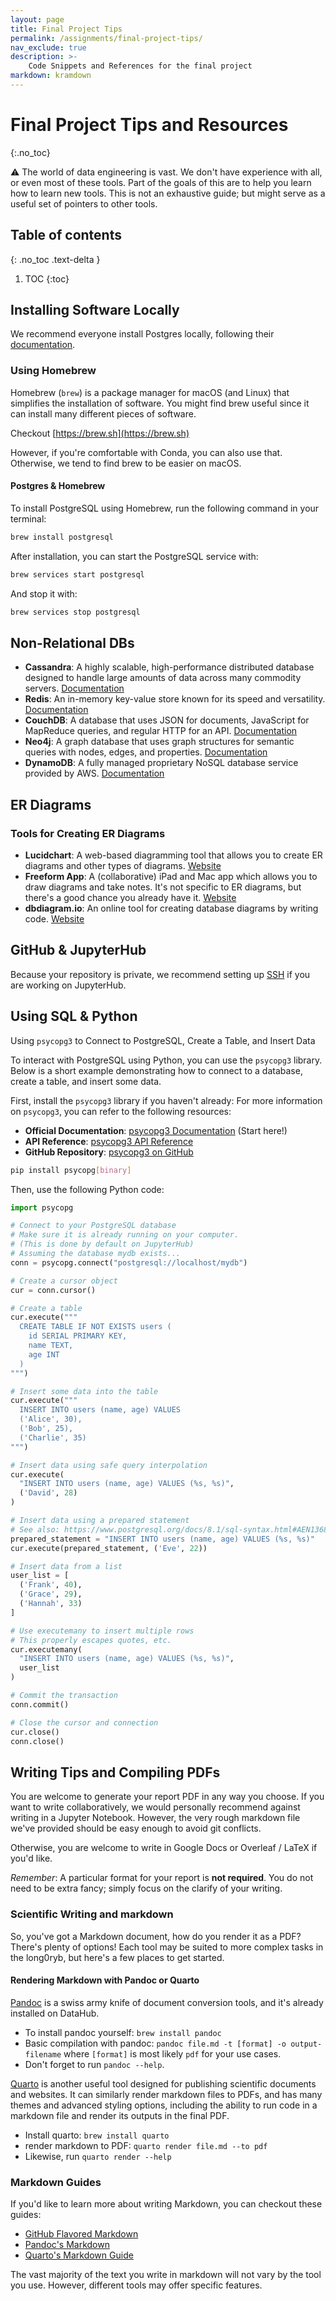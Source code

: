 ```yaml
---
layout: page
title: Final Project Tips
permalink: /assignments/final-project-tips/
nav_exclude: true
description: >-
    Code Snippets and References for the final project
markdown: kramdown
---
```


# Final Project Tips and Resources
{:.no_toc}

⚠️ The world of data engineering is vast. We don't have experience with all, or even most of these tools. Part of the goals of this are to help you learn how to learn new tools. This is not an exhaustive guide; but might serve as a useful set of pointers to other tools.

## Table of contents
{: .no_toc .text-delta }

1. TOC
{:toc}


## Installing Software Locally
We recommend everyone install Postgres locally, following their [documentation](https://www.postgresql.org/docs/).

### Using Homebrew
Homebrew (`brew`) is a package manager for macOS (and Linux) that simplifies the installation of software. You might find brew useful since it can install many different pieces of software.

Checkout [https://brew.sh](https://brew.sh)

However, if you're comfortable with Conda, you can also use that. Otherwise, we tend to find brew to be easier on macOS.

#### Postgres & Homebrew
To install PostgreSQL using Homebrew, run the following command in your terminal:

```sh
brew install postgresql
```

After installation, you can start the PostgreSQL service with:

```sh
brew services start postgresql
```

And stop it with:

```sh
brew services stop postgresql
```

## Non-Relational DBs
- **Cassandra**: A highly scalable, high-performance distributed database designed to handle large amounts of data across many commodity servers. [Documentation](https://cassandra.apache.org/doc/latest/)
- **Redis**: An in-memory key-value store known for its speed and versatility. [Documentation](https://redis.io/documentation)
- **CouchDB**: A database that uses JSON for documents, JavaScript for MapReduce queries, and regular HTTP for an API. [Documentation](https://docs.couchdb.org/en/stable/)
- **Neo4j**: A graph database that uses graph structures for semantic queries with nodes, edges, and properties. [Documentation](https://neo4j.com/docs/)
- **DynamoDB**: A fully managed proprietary NoSQL database service provided by AWS. [Documentation](https://docs.aws.amazon.com/amazondynamodb/latest/developerguide/Introduction.html)

## ER Diagrams
### Tools for Creating ER Diagrams

- **Lucidchart**: A web-based diagramming tool that allows you to create ER diagrams and other types of diagrams. [Website](https://www.lucidchart.com/)
- **Freeform App**: A (collaborative) iPad and Mac app which allows you to draw diagrams and take notes. It's not specific to ER diagrams, but there's a good chance you already have it. [Website](https://www.apple.com/freeform/)
- **dbdiagram.io**: An online tool for creating database diagrams by writing code. [Website](https://dbdiagram.io/)

## GitHub & JupyterHub

Because your repository is private, we recommend setting up [SSH][git_ssh] if you are working on JupyterHub.

[git_ssh]: https://docs.github.com/en/authentication/connecting-to-github-with-ssh

## Using SQL & Python

Using `psycopg3` to Connect to PostgreSQL, Create a Table, and Insert Data

To interact with PostgreSQL using Python, you can use the `psycopg3` library. Below is a short example demonstrating how to connect to a database, create a table, and insert some data.

First, install the `psycopg3` library if you haven't already:
For more information on `psycopg3`, you can refer to the following resources:

- **Official Documentation**: [psycopg3 Documentation](https://www.psycopg.org/psycopg3/docs/) (Start here!)
- **API Reference**: [psycopg3 API Reference](https://www.psycopg.org/psycopg3/docs/api/)
- **GitHub Repository**: [psycopg3 on GitHub](https://github.com/psycopg/psycopg)
<!-- - **Tutorials and Examples**: [Real Python - PostgreSQL with Python](https://realpython.com/python-postgresql/) -->

```sh
pip install psycopg[binary]
```

Then, use the following Python code:

```python
import psycopg

# Connect to your PostgreSQL database
# Make sure it is already running on your computer.
# (This is done by default on JupyterHub)
# Assuming the database mydb exists...
conn = psycopg.connect("postgresql://localhost/mydb")

# Create a cursor object
cur = conn.cursor()

# Create a table
cur.execute("""
  CREATE TABLE IF NOT EXISTS users (
    id SERIAL PRIMARY KEY,
    name TEXT,
    age INT
  )
""")

# Insert some data into the table
cur.execute("""
  INSERT INTO users (name, age) VALUES
  ('Alice', 30),
  ('Bob', 25),
  ('Charlie', 35)
""")

# Insert data using safe query interpolation
cur.execute(
  "INSERT INTO users (name, age) VALUES (%s, %s)",
  ('David', 28)
)

# Insert data using a prepared statement
# See also: https://www.postgresql.org/docs/8.1/sql-syntax.html#AEN1368
prepared_statement = "INSERT INTO users (name, age) VALUES (%s, %s)"
cur.execute(prepared_statement, ('Eve', 22))

# Insert data from a list
user_list = [
  ('Frank', 40),
  ('Grace', 29),
  ('Hannah', 33)
]

# Use executemany to insert multiple rows
# This properly escapes quotes, etc.
cur.executemany(
  "INSERT INTO users (name, age) VALUES (%s, %s)",
  user_list
)

# Commit the transaction
conn.commit()

# Close the cursor and connection
cur.close()
conn.close()
```

## Writing Tips and Compiling PDFs

You are welcome to generate your report PDF in any way you choose.
If you want to write collaboratively, we would personally recommend against
writing in a Jupyter Notebook. However, the very rough markdown file we've
provided should be easy enough to avoid git conflicts.

Otherwise, you are welcome to write in Google Docs or Overleaf / LaTeX if you'd like.

_Remember_: A particular format for your report is **not required**. You do not need to be extra fancy; simply focus on the clarify of your writing.

### Scientific Writing and markdown

So, you've got a Markdown document, how do you render it as a PDF? There's plenty of options! Each tool may be suited to more complex tasks in the long0ryb, but here's a few places to get started.

#### Rendering Markdown with Pandoc or Quarto

[Pandoc][pandoc] is a swiss army knife of document conversion tools, and it's already installed on DataHub.

[pandoc]: https://pandoc.org/getting-started.html#step-6-converting-a-file

* To install pandoc yourself: `brew install pandoc`
* Basic compilation with pandoc: `pandoc file.md -t [format] -o output-filename` where `[format]` is most likely `pdf` for your use cases.
* Don't forget to run `pandoc --help`.

[Quarto][quarto] is another useful tool designed for publishing scientific documents and websites. It can similarly render markdown files to PDFs, and has many themes and advanced styling options,
including the ability to run code in a markdown file and render its outputs in the final PDF.

[quarto]: https://quarto.org/docs/get-started/authoring/vscode.html

* Install quarto: `brew install quarto`
* render markdown to PDF: `quarto render file.md --to pdf`
* Likewise, run `quarto render --help`

### Markdown Guides

If you'd like to learn more about writing Markdown, you can checkout these guides:

* [GitHub Flavored Markdown](https://github.github.com/gfm/)
* [Pandoc's Markdown](https://pandoc.org/MANUAL.html#pandocs-markdown)
* [Quarto's Markdown Guide](https://quarto.org/docs/authoring/markdown-basics.html)

The vast majority of the text you write in markdown will not vary by the tool you use. However, different tools may offer specific features.
